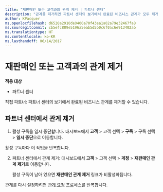 ```yaml
---
title: "재판매인 또는 고객과의 관계 제거 | 파트너 센터"
description: "관계를 제거하면 파트너 센터의 보기에서 완료된 비즈니스 관계가 모두 제거됩니다."
author: KPacquer
ms.openlocfilehash: d6528a2910de0400a70f43ea1a02a79e32467fa8
ms.sourcegitcommit: cb5efc809e5196a5eab5d5b0c6f0ac6e913402ab
ms.translationtype: HT
ms.contentlocale: ko-KR
ms.lasthandoff: 06/14/2017
---
```

# <a name="remove-a-relationship-with-a-reseller-or-a-customer"></a>재판매인 또는 고객과의 관계 제거

**적용 대상**

-   파트너 센터

직접 파트너: 파트너 센터의 보기에서 완료된 비즈니스 관계를 제거할 수 있습니다.

## <a name="remove-a-relationship-in-partner-center"></a>파트너 센터에서 관계 제거

1.  활성 구독을 일시 중단합니다. 대시보드에서 **고객** > 고객 선택 > **구독** > 구독 선택 > **일시 중단**으로 이동합니다. 

   활성 구독마다 이 작업을 반복합니다.

2.  파트너 센터에서 관계 제거: 대시보드에서 **고객** > 고객 선택 > **계정** > **재판매인 관계 제거**로 이동합니다.

    활성 구독이 남아 있으면 **재판매인 관계 제거** 링크가 비활성화됩니다. 

관계를 다시 설정하려면 [관계 요청](request-a-relationship-with-a-customer.md) 프로세스를 반복합니다.
